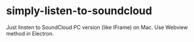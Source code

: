 # simply-listen-to-soundcloud

Just linsten to SoundCloud PC version (like IFrame) on Mac.
Use Webview method in Electron.
